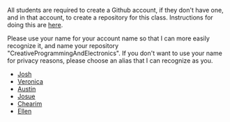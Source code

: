 All students are required to create a Github account, if they don't have one,
and in that account, to create a repository for this class. Instructions for
doing this are
[here](https://github.com/michaelshiloh/resourcesForClasses#github-resources).

Please use your name for your account name so that I can more easily recognize
it, and name your repository "CreativeProgrammingAndElectronics". If you don't
want to use your name for privacy reasons, please choose an alias that I can
recognize as you.

- [Josh](https://github.com/joshmao/CreativeProgrammingAndElectronics)
- [Veronica](https://github.com/veroragaw/CreativeProgrammingAndElectronics)
- [Austin](https://github.com/l0rdf2l/CreativeProgrammingAndElectronics)
- [Josue](https://github.com/ejosue98/CreativeProgrammingAndElectronics.git)
- [Chearim](https://github.com/chearim/CreativeProgrammingandElectronics)
- [Ellen](https://github.com/ellenkwok/CreativeProgrammingAndElectronics)
